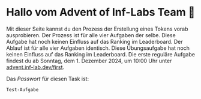 # Hallo vom Advent of Inf-Labs Team 👋

Mit dieser Seite kannst du den Prozess der Erstellung eines Tokens vorab ausprobieren. Der Prozess ist für
alle vier Aufgaben der selbe. Diese Aufgabe hat noch keinen Einfluss auf das Ranking im Leaderboard. Der Ablauf ist für
alle vier Aufgaben identisch. Diese Übungsaufgabe hat noch keinen Einfluss auf das Ranking im Leaderboard. Die erste
reguläre Aufgabe findest du ab Sonntag, dem 1. Dezember 2024, um 10:00 Uhr
unter [advent.inf-lab.dev/first](https://advent.inf-lab.dev/first).

Das _Passwort_ für diesen Task ist:

```
Test-Aufgabe
```
